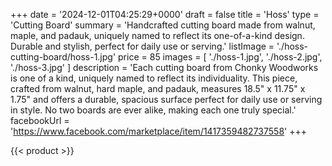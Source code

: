 +++
date = '2024-12-01T04:25:29+0000'
draft = false
title = 'Hoss'
type = 'Cutting Board'
summary = 'Handcrafted cutting board made from walnut, maple, and padauk, uniquely named to reflect its one-of-a-kind design. Durable and stylish, perfect for daily use or serving.'
listImage = './hoss-cutting-board/hoss-1.jpg'
price = 85
images = [
    './hoss-1.jpg',
    './hoss-2.jpg',
    './hoss-3.jpg'
]
description = 'Each cutting board from Chonky Woodworks is one of a kind, uniquely named to reflect its individuality. This piece, crafted from walnut, hard maple, and padauk, measures 18.5" x 11.75" x 1.75" and offers a durable, spacious surface perfect for daily use or serving in style. No two boards are ever alike, making each one truly special.'
facebookUrl = 'https://www.facebook.com/marketplace/item/1417359482737558'
+++

{{< product >}}